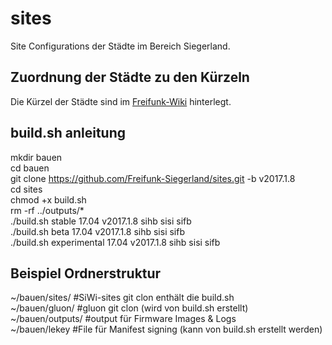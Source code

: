 # sites
Site Configurations der Städte im Bereich Siegerland.

## Zuordnung der Städte zu den Kürzeln

Die Kürzel der Städte sind im [Freifunk-Wiki](http://wiki.freifunk.net/Namenskonventionen_im_Kreis_Siegen-Wittgenstein) hinterlegt.

## build.sh anleitung
mkdir bauen<br />
cd bauen<br />
git clone https://github.com/Freifunk-Siegerland/sites.git -b v2017.1.8<br />
cd sites<br />
chmod +x build.sh<br />
rm -rf ../outputs/*<br />
./build.sh stable 17.04 v2017.1.8 sihb sisi sifb<br />
./build.sh beta 17.04 v2017.1.8 sihb sisi sifb<br />
./build.sh experimental 17.04 v2017.1.8 sihb sisi sifb<br />

## Beispiel  Ordnerstruktur
~/bauen/sites/		#SiWi-sites git clon enthält die build.sh<br />
~/bauen/gluon/		#gluon git clon (wird von build.sh erstellt)<br />
~/bauen/outputs/	#output für Firmware Images & Logs<br />
~/bauen/lekey		#File für Manifest signing (kann von build.sh erstellt werden)<br />
